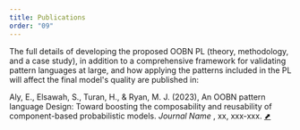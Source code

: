 ```yaml
---
title: Publications
order: "09"
---
```


The full details of developing the proposed OOBN PL (theory, methodology, and a case study), in addition to a comprehensive framework for validating pattern languages at large, and how applying the patterns included in the PL will affect the final model's quality are published in:

<section id="myPaper" class="myPaper_section">
    <!-- <h4 class="refs_title">References</h4> -->
            <p id="aly_oobn" class="eaPaper">Aly, E., Elsawah, S., Turan, H., & Ryan, M. J. (2023), An OOBN pattern language Design: Toward boosting the composability and reusability of component-based probabilistic models. <i>Journal Name </i>, xx, xxx-xxx.  <a target="_blank" href="https://arxiv.org/"><span class="extPage_arrow">&#11016;</span></a></p>
</section>

